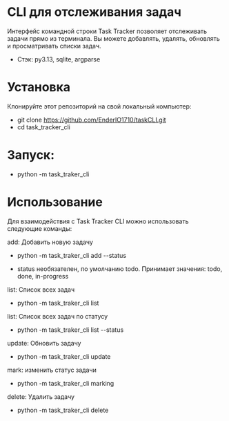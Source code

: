 # CLI для отслеживания задач

Интерфейс командной строки Task Tracker позволяет отслеживать задачи прямо из терминала. Вы можете добавлять, удалять, обновлять и просматривать списки задач.

- Стэк: py3.13, sqlite, argparse

# Установка
Клонируйте этот репозиторий на свой локальный компьютер:
- git clone https://github.com/EnderIO1710/taskCLI.git
- cd task_tracker_cli

# Запуск:
- python -m task_traker_cli <command> <flag>


# Использование
Для взаимодействия с Task Tracker CLI можно использовать следующие команды:

add: Добавить новую задачу

- python -m task_traker_cli add <description> --status <status>

* status необязателен, по умолчанию todo. Принимает значения: todo, done, in-progress

list: Список всех задач
- python -m task_traker_cli list

list: Список всех задач по статусу
- python -m task_traker_cli list --status <status>

update: Обновить задачу
- python -m task_traker_cli update <id> <description>

mark: изменить статус задачи
- python -m task_traker_cli marking <id> <status>

delete: Удалить задачу
- python -m task_traker_cli delete <id>

